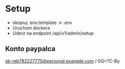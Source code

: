 # Setup

* skopiuj .env.template -> .env
* Uruchom dockera
* Uderz na endpoint /api/v1/admin/setup


## Konto paypalca
sb-reb782227775@personal.example.com / 0Q>?C-By